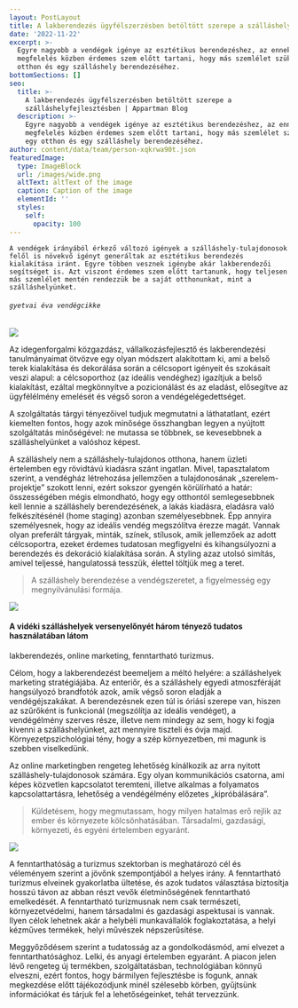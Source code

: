 ```yaml
---
layout: PostLayout
title: A lakberendezés ügyfélszerzésben betöltött szerepe a szálláshelyfejlesztésben
date: '2022-11-22'
excerpt: >-
  Egyre nagyobb a vendégek igénye az esztétikus berendezéshez, az ennek való
  megfelelés közben érdemes szem előtt tartani, hogy más szemlélet szükséges egy
  otthon és egy szálláshely berendezéséhez.
bottomSections: []
seo:
  title: >-
    A lakberendezés ügyfélszerzésben betöltött szerepe a
    szálláshelyfejlesztésben | Appartman Blog
  description: >-
    Egyre nagyobb a vendégek igénye az esztétikus berendezéshez, az ennek való
    megfelelés közben érdemes szem előtt tartani, hogy más szemlélet szükséges
    egy otthon és egy szálláshely berendezéséhez.  
author: content/data/team/person-xqkrwa90t.json
featuredImage:
  type: ImageBlock
  url: /images/wide.png
  altText: altText of the image
  caption: Caption of the image
  elementId: ''
  styles:
    self:
      opacity: 100
---
```

`A vendégek irányából érkező változó igények a szálláshely-tulajdonosok felől is növekvő igényt generáltak az esztétikus berendezés kialakítása iránt. Egyre többen vesznek igénybe akár lakberendezői segítséget is. Azt viszont érdemes szem előtt tartanunk, hogy teljesen más szemlélet mentén rendezzük be a saját otthonunkat, mint a szálláshelyünket.`

###### `gyetvai éva vendégcikke`

![](/images/lakberendezes-maganszallashely-gyetvai-eva-appartman.jpeg)

Az idegenforgalmi közgazdász, vállalkozásfejlesztő és lakberendezési tanulmányaimat ötvözve egy olyan módszert alakítottam ki, ami a belső terek kialakítása és dekorálása során a célcsoport igényeit és szokásait veszi alapul: a célcsoporthoz (az ideális vendéghez) igazítjuk a belső kialakítást, ezáltal megkönnyítve a pozicionálást és az eladást, elősegítve az ügyfélélmény emelését és végső soron a vendégelégedettséget.

A szolgáltatás tárgyi tényezőivel tudjuk megmutatni a láthatatlant, ezért kiemelten fontos, hogy azok minősége összhangban legyen a nyújtott szolgáltatás minőségével: ne mutassa se többnek, se kevesebbnek a szálláshelyünket a valóshoz képest.

A szálláshely nem a szálláshely-tulajdonos otthona, hanem üzleti értelemben egy rövidtávú kiadásra szánt ingatlan. Mivel, tapasztalatom szerint, a vendégház létrehozása jellemzően a tulajdonosának „szerelem-projektje” szokott lenni, ezért sokszor gyengén körülírható a határ: összességében mégis elmondható, hogy egy otthontól semlegesebbnek kell lennie a szálláshely berendezésének, a lakás kiadásra, eladásra való felkészítésénél (home staging) azonban személyesebbnek. Épp annyira személyesnek, hogy az ideális vendég megszólítva érezze magát. Vannak olyan preferált tárgyak, minták, színek, stílusok, amik jellemzőek az adott célcsoportra, ezeket érdemes tudatosan megfigyelni és kihangsúlyozni a berendezés és dekoráció kialakítása során. A styling azaz utolsó simítás, amivel teljessé, hangulatossá tesszük, élettel töltjük meg a teret.

> A szálláshely berendezése a vendégszeretet, a figyelmesség egy megnyilvánulási formája.

![](/images/vendeghaz-berendezes-tippek-gyetvai-eva-appartman.jpeg)

#### A vidéki szálláshelyek versenyelőnyét három tényező tudatos használatában látom

lakberendezés, online marketing, fenntartható turizmus.

Célom, hogy a lakberendezést beemeljem a méltó helyére: a szálláshelyek marketing stratégiájába. Az enteriőr, és a szálláshely egyedi atmoszféráját hangsúlyozó brandfotók azok, amik végső soron eladják a vendégéjszakákat. A berendezésnek ezen túl is óriási szerepe van, hiszen az szűrőként is funkcionál (megszólítja az ideális vendéget), a vendégélmény szerves része, illetve nem mindegy az sem, hogy ki fogja kivenni a szálláshelyünket, azt mennyire tiszteli és óvja majd. Környezetpszichológiai tény, hogy a szép környezetben, mi magunk is szebben viselkedünk.

Az online marketingben rengeteg lehetőség kínálkozik az arra nyitott szálláshely-tulajdonosok számára. Egy olyan kommunikációs csatorna, ami képes közvetlen kapcsolatot teremteni, illetve alkalmas a folyamatos kapcsolattartásra, lehetőség a vendégélmény előzetes „kipróbálására”.

> Küldetésem, hogy megmutassam, hogy milyen hatalmas erő rejlik az ember és környezete kölcsönhatásában. Társadalmi, gazdasági, környezeti, és egyéni értelemben egyaránt.

![](/images/lakberendezes-es-vendegszerzes-maganszallas-apartman-vendeghaz-gyetvai-eva-appartman.jpeg)

A fenntarthatóság a turizmus szektorban is meghatározó cél és véleményem szerint a jövőnk szempontjából a helyes irány. A fenntartható turizmus elveinek gyakorlatba ültetése, és azok tudatos választása biztosítja hosszú távon az abban részt vevők életminőségének fenntartható emelkedését. A fenntartható turizmusnak nem csak természeti, környezetvédelmi, hanem társadalmi és gazdasági aspektusai is vannak. Ilyen célok lehetnek akár a helybéli munkavállalók foglakoztatása, a helyi kézműves termékek, helyi művészek népszerűsítése.

Meggyőződésem szerint a tudatosság az a gondolkodásmód, ami elvezet a fenntarthatósághoz. Lelki, és anyagi értelemben egyaránt.
A piacon jelen lévő rengeteg új termékben, szolgáltatásban, technológiában könnyű elveszni, ezért fontos, hogy bármilyen fejlesztésbe is fogunk, annak megkezdése előtt tájékozódjunk minél szélesebb körben, gyűjtsünk információkat és tárjuk fel a lehetőségeinket, tehát tervezzünk.
